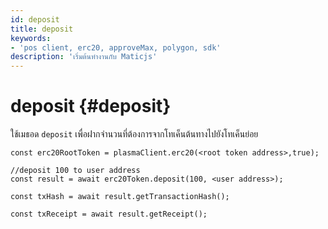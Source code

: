```yaml
---
id: deposit
title: deposit
keywords:
- 'pos client, erc20, approveMax, polygon, sdk'
description: 'เริ่มต้นทำงานกับ Maticjs'
---
```


# deposit {#deposit}

ใช้เมธอด `deposit` เพื่อฝากจำนวนที่ต้องการจากโทเค็นต้นทางไปยังโทเค็นย่อย

```
const erc20RootToken = plasmaClient.erc20(<root token address>,true);

//deposit 100 to user address
const result = await erc20Token.deposit(100, <user address>);

const txHash = await result.getTransactionHash();

const txReceipt = await result.getReceipt();

```
